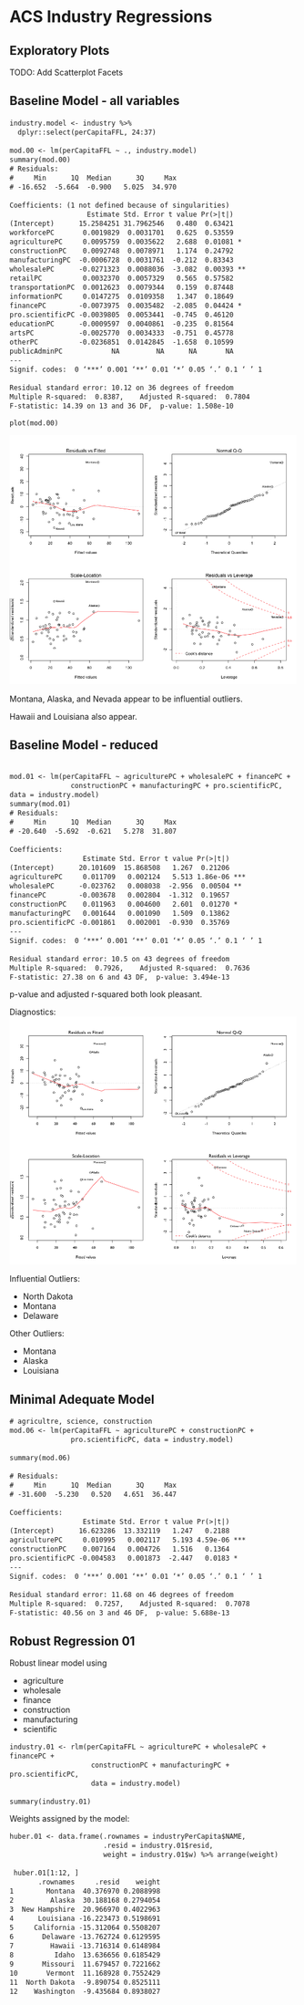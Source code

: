# ACS Industry Regressions

## Exploratory Plots

TODO: Add Scatterplot Facets

## Baseline Model - all variables
```{R}
industry.model <- industry %>%
  dplyr::select(perCapitaFFL, 24:37)

mod.00 <- lm(perCapitaFFL ~ ., industry.model)
summary(mod.00)
# Residuals:
#     Min      1Q  Median      3Q     Max 
# -16.652  -5.664  -0.900   5.025  34.970 

Coefficients: (1 not defined because of singularities)
                   Estimate Std. Error t value Pr(>|t|)   
(Intercept)      15.2584251 31.7962546   0.480  0.63421   
workforcePC       0.0019829  0.0031701   0.625  0.53559   
agriculturePC     0.0095759  0.0035622   2.688  0.01081 * 
constructionPC    0.0092748  0.0078971   1.174  0.24792   
manufacturingPC  -0.0006728  0.0031761  -0.212  0.83343   
wholesalePC      -0.0271323  0.0088036  -3.082  0.00393 **
retailPC          0.0032370  0.0057329   0.565  0.57582   
transportationPC  0.0012623  0.0079344   0.159  0.87448   
informationPC     0.0147275  0.0109358   1.347  0.18649   
financePC        -0.0073975  0.0035482  -2.085  0.04424 * 
pro.scientificPC -0.0039805  0.0053441  -0.745  0.46120   
educationPC      -0.0009597  0.0040861  -0.235  0.81564   
artsPC           -0.0025770  0.0034333  -0.751  0.45778   
otherPC          -0.0236851  0.0142845  -1.658  0.10599   
publicAdminPC            NA         NA      NA       NA   
---
Signif. codes:  0 ‘***’ 0.001 ‘**’ 0.01 ‘*’ 0.05 ‘.’ 0.1 ‘ ’ 1

Residual standard error: 10.12 on 36 degrees of freedom
Multiple R-squared:  0.8387,	Adjusted R-squared:  0.7804 
F-statistic: 14.39 on 13 and 36 DF,  p-value: 1.508e-10
```
```
plot(mod.00)
```

![](R_plots/04-model-building-industry/industry-mod00.png)

Montana, Alaska, and Nevada appear to be influential outliers. 

Hawaii and Louisiana also appear. 

## Baseline Model - reduced

```{R}

mod.01 <- lm(perCapitaFFL ~ agriculturePC + wholesalePC + financePC +
               constructionPC + manufacturingPC + pro.scientificPC, data = industry.model)
summary(mod.01)
# Residuals:
#     Min      1Q  Median      3Q     Max 
# -20.640  -5.692  -0.621   5.278  31.807 

Coefficients:
                  Estimate Std. Error t value Pr(>|t|)    
(Intercept)      20.101609  15.868508   1.267  0.21206    
agriculturePC     0.011709   0.002124   5.513 1.86e-06 ***
wholesalePC      -0.023762   0.008038  -2.956  0.00504 ** 
financePC        -0.003678   0.002804  -1.312  0.19657    
constructionPC    0.011963   0.004600   2.601  0.01270 *  
manufacturingPC   0.001644   0.001090   1.509  0.13862    
pro.scientificPC -0.001861   0.002001  -0.930  0.35769    
---
Signif. codes:  0 ‘***’ 0.001 ‘**’ 0.01 ‘*’ 0.05 ‘.’ 0.1 ‘ ’ 1

Residual standard error: 10.5 on 43 degrees of freedom
Multiple R-squared:  0.7926,	Adjusted R-squared:  0.7636 
F-statistic: 27.38 on 6 and 43 DF,  p-value: 3.494e-13
```
p-value and adjusted r-squared both look pleasant.

Diagnostics:
![](R_plots/04-model-building-industry/industry-mod01.png)

Influential Outliers:
- North Dakota
- Montana
- Delaware

Other Outliers:
- Montana
- Alaska
- Louisiana

## 

## Minimal Adequate Model

```{R}
# agricultre, science, construction
mod.06 <- lm(perCapitaFFL ~ agriculturePC + constructionPC + 
               pro.scientificPC, data = industry.model)
               
summary(mod.06)

# Residuals:
#     Min      1Q  Median      3Q     Max 
# -31.600  -5.230   0.520   4.651  36.447 

Coefficients:
                  Estimate Std. Error t value Pr(>|t|)    
(Intercept)      16.623286  13.332119   1.247   0.2188    
agriculturePC     0.010995   0.002117   5.193 4.59e-06 ***
constructionPC    0.007164   0.004726   1.516   0.1364    
pro.scientificPC -0.004583   0.001873  -2.447   0.0183 *  
---
Signif. codes:  0 ‘***’ 0.001 ‘**’ 0.01 ‘*’ 0.05 ‘.’ 0.1 ‘ ’ 1

Residual standard error: 11.68 on 46 degrees of freedom
Multiple R-squared:  0.7257,	Adjusted R-squared:  0.7078 
F-statistic: 40.56 on 3 and 46 DF,  p-value: 5.688e-13

```
## Robust Regression 01

Robust linear model using 

- agriculture
- wholesale
- finance
- construction
- manufacturing
- scientific

```{R}
industry.01 <- rlm(perCapitaFFL ~ agriculturePC + wholesalePC + financePC + 
                    constructionPC + manufacturingPC + pro.scientificPC, 
                    data = industry.model)

summary(industry.01)
```

Weights assigned by the model:

```{R}
huber.01 <- data.frame(.rownames = industryPerCapita$NAME, 
                       .resid = industry.01$resid,
                       weight = industry.01$w) %>% arrange(weight)

 huber.01[1:12, ]
       .rownames     .resid    weight
1        Montana  40.376970 0.2088998
2         Alaska  30.188168 0.2794054
3  New Hampshire  20.966970 0.4022963
4      Louisiana -16.223473 0.5198691
5     California -15.312064 0.5508207
6       Delaware -13.762724 0.6129595
7         Hawaii -13.716314 0.6148984
8          Idaho  13.636656 0.6185429
9       Missouri  11.679457 0.7221662
10       Vermont  11.168928 0.7552429
11  North Dakota  -9.890754 0.8525111
12    Washington  -9.435684 0.8938027
```

